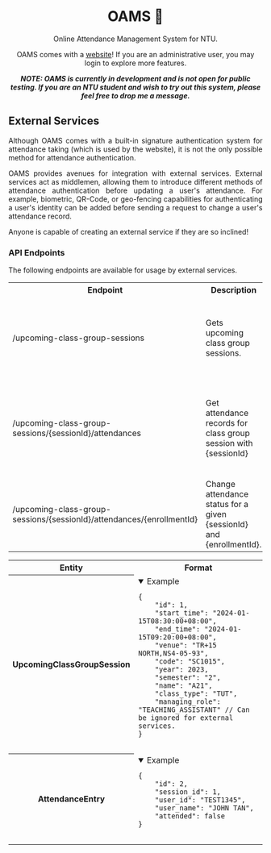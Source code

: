 <div align="center">

# OAMS 📑

Online Attendance Management System for NTU.

OAMS comes with a [website](https://oams-webserver-staging.jollyflower-f772283d.southeastasia.azurecontainerapps.io/)!
If you are an administrative user, you may login to explore more features.

**<i>NOTE: OAMS is currently in development and is not open for public testing.
If you are an NTU student and wish to try out this system, please feel free to drop me a message.</i>**

</div>
<div align="justify">

## External Services

Although OAMS comes with a built-in signature authentication system for attendance taking (which is used by the
website), it is not the only possible method for attendance authentication.

OAMS provides avenues for integration with external services. External services act as middlemen, allowing them to
introduce different methods of attendance authentication before updating a user's attendance. For example, biometric,
QR-Code, or geo-fencing capabilities for authenticating a user's identity can be added before sending a request to
change a user's attendance record.

Anyone is capable of creating an external service if they are so inclined!

### API Endpoints

The following endpoints are available for usage by external services.

<table>
    <tr>
        <th>Endpoint</th>
        <th>Description</th>
        <th>Methods</th>
        <th>Codes</th>
        <th>Request</th>
        <th>Result</th>
    </tr>
    <tr>
        <td>/upcoming-class-group-sessions</td>
        <td>Gets upcoming class group sessions.</td>
        <td>GET</td>
        <td>200: Success</td>
        <td>-</td>
        <td>
            <details open>
            <summary>Response</summary>
            <pre>
<code>{
    "result": boolean,
    "upcoming_class_group_session": []UpcomingClassGroupSession
}</code>
            </pre>
            </details>
        </td>
    </tr>
    <tr>
        <td rowspan="2">/upcoming-class-group-sessions/{sessionId}/attendances</td>
        <td rowspan="2">Get attendance records for class group session with {sessionId}</td>
        <td rowspan="2">GET</td>
        <td rowspan="1">200: Success</td>
        <td rowspan="2">-</td>
        <td rowspan="2">
            <details open>
            <summary>Response</summary>
            <pre>
<code>{
    "result": boolean,
    "upcoming_class_group_session": UpcomingClassGroupSession,
    "attendance_entries": []AttendanceEntry;
}</code>
            </pre>
            </details>
        </td>
    </tr>
    <tr>
        <td>404: Session does not exist or is not upcoming.</td>
    </tr>
    <tr>
        <td rowspan="2">/upcoming-class-group-sessions/{sessionId}/attendances/{enrollmentId}</td>
        <td rowspan="2">Change attendance status for a given {sessionId} and {enrollmentId}.</td>
        <td rowspan="2">PATCH</td>
        <td rowspan="1">200: Success</td>
        <td rowspan="2">
            <details open>
            <summary>Request</summary>
            <pre>
<code>{
    "attended": boolean
}</code>
            </pre>
            </details>
        </td>
        <td rowspan="2">
            <details open>
            <summary>Response</summary>
            <pre>
<code>{
    "result": boolean,
    "attended: boolean,
}</code>
            </pre>
            </details>
        </td>
    </tr>
    <tr>
        <td>401: Not allowed to change attendance</td>
    </tr>
</table>

<table>
    <tr>
        <th>Entity</th>
        <th>Format</th>
    </tr>
    <tr>
        <th>UpcomingClassGroupSession</th>
        <td>
            <details open>
            <summary>Example</summary>
            <pre>
<code>{
    "id": 1,
    "start_time": "2024-01-15T08:30:00+08:00",
    "end_time": "2024-01-15T09:20:00+08:00",
    "venue": "TR+15 NORTH,NS4-05-93",
    "code": "SC1015",
    "year": 2023,
    "semester": "2",
    "name": "A21",
    "class_type": "TUT",
    "managing_role": "TEACHING_ASSISTANT" // Can be ignored for external services.
}</code>
            </pre>
            </details>
        </td>
    </tr>
    <tr>
        <th>AttendanceEntry</th>
        <td>
            <details open>
            <summary>Example</summary>
            <pre>
<code>{
    "id": 2,
    "session_id": 1,
    "user_id": "TEST1345",
    "user_name": "JOHN TAN",
    "attended": false
}</code>
            </pre>
            </details>
        </td>
    </tr>
</table>

</div>